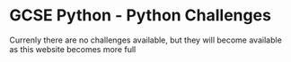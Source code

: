 # GCSE Python - Python Challenges

Currenly there are no challenges available, but they will become available as this website becomes more full